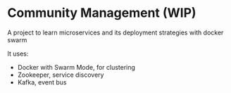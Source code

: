 # Community Management (WIP)

A project to learn microservices and its deployment strategies with docker swarm

It uses:
- Docker with Swarm Mode, for clustering
- Zookeeper, service discovery
- Kafka, event bus
